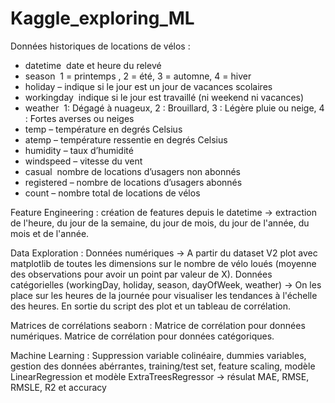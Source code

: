 # Kaggle_exploring_ML


Données historiques de locations de vélos :
- datetime ­ date et heure du relevé
- season ­ 1 = printemps , 2 = été, 3 = automne, 4 = hiver
- holiday – indique si le jour est un jour de vacances scolaires
- workingday ­ indique si le jour est travaillé (ni week­end ni vacances)
- weather ­ 1: Dégagé à nuageux, 2 : Brouillard, 3 : Légère pluie ou neige, 4 : Fortes averses ou neiges
- temp – température en degrés Celsius
- atemp – température ressentie en degrés Celsius
- humidity – taux d’humidité
- windspeed – vitesse du vent
- casual ­ nombre de locations d’usagers non abonnés
- registered – nombre de locations d’usagers abonnés
- count – nombre total de locations de vélos


Feature Engineering :
création de features depuis le datetime -> extraction de l'heure, du jour de la semaine, du jour de mois, du jour de l'année, du mois et de l'année.

Data Exploration :
Données numériques -> A partir du dataset V2 plot avec matplotlib de toutes les dimensions sur le nombre de vélo loués (moyenne des observations pour avoir un point par valeur de X).
Données catégorielles (workingDay, holiday, season, dayOfWeek, weather) -> On les place sur les heures de la journée pour visualiser les tendances à l'échelle des heures.
En sortie du script des plot et un tableau de corrélation.

Matrices de corrélations seaborn :
Matrice de corrélation pour données numériques.
Matrice de corrélation pour données catégoriques.

Machine Learning :
Suppression variable colinéaire, dummies variables, gestion des données abérrantes, training/test set, feature scaling, modèle LinearRegression et modèle ExtraTreesRegressor -> résulat MAE, RMSE, RMSLE, R2 et accuracy
